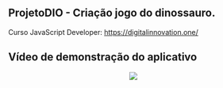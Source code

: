 ## ProjetoDIO - Criação jogo do dinossauro.
Curso JavaScript Developer: https://digitalinnovation.one/

## Vídeo de demonstração do aplicativo

<p align="center">
   <img src="https://github.com/camila-github/projeto-javascript-dio-jogo-dino/blob/main/docs/video-.gif"/>
</p>
